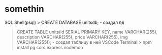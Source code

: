 # somethin

SQL Shell(psql) > CREATE DATABASE unitsdb; - создал бд

> CREATE TABLE units(id SERIAL PRIMARY KEY, name VARCHAR(255), description VARCHAR(255), price VARCHAR(255), img VARCHAR(255)); - создал таблицу в ней
> VSCode Terminal > npm install pg cors express nodemon
